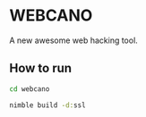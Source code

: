 
# WEBCANO

A new awesome web hacking tool.

## How to run 
```cmd
cd webcano
```
```cmd
nimble build -d:ssl
```

